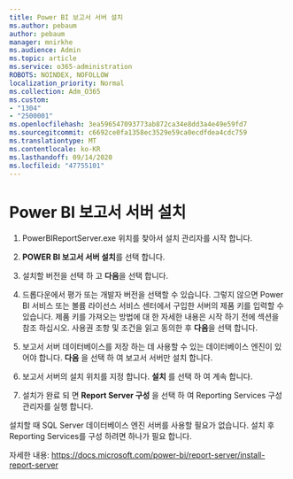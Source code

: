 ```yaml
---
title: Power BI 보고서 서버 설치
ms.author: pebaum
author: pebaum
manager: mnirkhe
ms.audience: Admin
ms.topic: article
ms.service: o365-administration
ROBOTS: NOINDEX, NOFOLLOW
localization_priority: Normal
ms.collection: Adm_O365
ms.custom:
- "1304"
- "2500001"
ms.openlocfilehash: 3ea596547093773ab872ca34e8dd3a4e49e59fd7
ms.sourcegitcommit: c6692ce0fa1358ec3529e59ca0ecdfdea4cdc759
ms.translationtype: MT
ms.contentlocale: ko-KR
ms.lasthandoff: 09/14/2020
ms.locfileid: "47755101"
---
```

# <a name="install-power-bi-report-server"></a>Power BI 보고서 서버 설치

1. PowerBIReportServer.exe 위치를 찾아서 설치 관리자를 시작 합니다.

2. **POWER BI 보고서 서버 설치**를 선택 합니다.

3. 설치할 버전을 선택 하 고 **다음**을 선택 합니다.

4. 드롭다운에서 평가 또는 개발자 버전을 선택할 수 있습니다.  그렇지 않으면 Power BI 서비스 또는 볼륨 라이선스 서비스 센터에서 구입한 서버의 제품 키를 입력할 수 있습니다. 제품 키를 가져오는 방법에 대 한 자세한 내용은 시작 하기 전에 섹션을 참조 하십시오. 사용권 조항 및 조건을 읽고 동의한 후 **다음**을 선택 합니다.

5. 보고서 서버 데이터베이스를 저장 하는 데 사용할 수 있는 데이터베이스 엔진이 있어야 합니다. **다음** 을 선택 하 여 보고서 서버만 설치 합니다.

6. 보고서 서버의 설치 위치를 지정 합니다. **설치** 를 선택 하 여 계속 합니다.

7. 설치가 완료 되 면 **Report Server 구성** 을 선택 하 여 Reporting Services 구성 관리자를 실행 합니다.

설치할 때 SQL Server 데이터베이스 엔진 서버를 사용할 필요가 없습니다. 설치 후 Reporting Services를 구성 하려면 하나가 필요 합니다.

자세한 내용: https://docs.microsoft.com/power-bi/report-server/install-report-server
